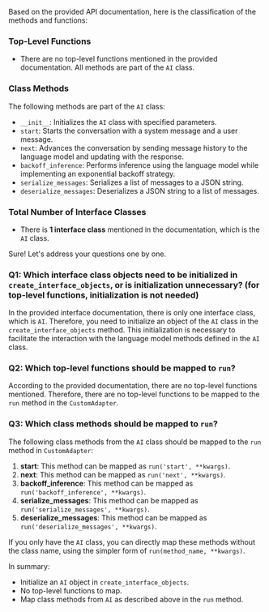 Based on the provided API documentation, here is the classification of the methods and functions:

### Top-Level Functions
- There are no top-level functions mentioned in the provided documentation. All methods are part of the `AI` class.

### Class Methods
The following methods are part of the `AI` class:
- `__init__`: Initializes the `AI` class with specified parameters.
- `start`: Starts the conversation with a system message and a user message.
- `next`: Advances the conversation by sending message history to the language model and updating with the response.
- `backoff_inference`: Performs inference using the language model while implementing an exponential backoff strategy.
- `serialize_messages`: Serializes a list of messages to a JSON string.
- `deserialize_messages`: Deserializes a JSON string to a list of messages.

### Total Number of Interface Classes
- There is **1 interface class** mentioned in the documentation, which is the `AI` class.

Sure! Let's address your questions one by one.

### Q1: Which interface class objects need to be initialized in `create_interface_objects`, or is initialization unnecessary? (for top-level functions, initialization is not needed)

In the provided interface documentation, there is only one interface class, which is `AI`. Therefore, you need to initialize an object of the `AI` class in the `create_interface_objects` method. This initialization is necessary to facilitate the interaction with the language model methods defined in the `AI` class. 

### Q2: Which top-level functions should be mapped to `run`?

According to the provided documentation, there are no top-level functions mentioned. Therefore, there are no top-level functions to be mapped to the `run` method in the `CustomAdapter`.

### Q3: Which class methods should be mapped to `run`?

The following class methods from the `AI` class should be mapped to the `run` method in `CustomAdapter`:

1. **start**: This method can be mapped as `run('start', **kwargs)`.
2. **next**: This method can be mapped as `run('next', **kwargs)`.
3. **backoff_inference**: This method can be mapped as `run('backoff_inference', **kwargs)`.
4. **serialize_messages**: This method can be mapped as `run('serialize_messages', **kwargs)`.
5. **deserialize_messages**: This method can be mapped as `run('deserialize_messages', **kwargs)`.

If you only have the `AI` class, you can directly map these methods without the class name, using the simpler form of `run(method_name, **kwargs)`.

In summary:
- Initialize an `AI` object in `create_interface_objects`.
- No top-level functions to map.
- Map class methods from `AI` as described above in the `run` method.